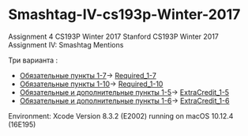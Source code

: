 # Smashtag-IV-cs193p-Winter-2017

Assignment 4 CS193P Winter 2017
Stanford CS193P Winter 2017 Assignment IV: Smashtag Mentions   

Три варианта :
* [Обязательные пункты 1-7](http://bestkora.com/IosDeveloper/zadanie-4-cs193p-winter-2017-smashtag-mentions-klient-twitter-reshenie-obyazatelnye-punkty-1-7/)-> [Required_1-7](https://github.com/BestKora/Smashtag-cs193p-Winter-2017/tree/Required_1-7) 
* [Обязательные пункты 1-10](http://bestkora.com/IosDeveloper/zadanie-4-cs193p-winter-2017-smashtag-mentions-klient-twitter-reshenie-obyazatelnye-punkty-8-10/)-> [Required_1-10](https://github.com/BestKora/Smashtag-cs193p-Winter-2017/tree/Required_1-10) 
* [Обязательные и дополнительные пункты 1-5](http://bestkora.com/IosDeveloper/zadanie-4-cs193p-winter-2017-smashtag-mentions-klient-twitter-reshenie-dopolnitelnye-punkty-1-5/)-> [ExtraCredit_1-5](https://github.com/BestKora/Smashtag-cs193p-Winter-2017/tree/ExtraCredit_1-5)
* [Обязательные и дополнительные пункты 1-6](http://bestkora.com/IosDeveloper/zadanie-4-cs193p-winter-2017-smashtag-mentions-klient-twitter-reshenie-dopolnitelnyj-punkt-6-uicollectionview-i-peremeshhenie-yacheek/)-> [ExtraCredit_1-6](https://github.com/BestKora/Smashtag-cs193p-Winter-2017/tree/ExtraCredit_1-6)

Environment: Xcode Version 8.3.2 (E2002) running on macOS 10.12.4 (16E195)
